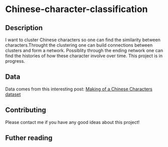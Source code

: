 # Chinese-character-classification

## Description

I want to cluster Chinese characters so one can find the similarity between characters.Throught the clustering one can build connections between clusters and form a network. Possiblity through the ending network one can find the histories of how these character involve over time. This project is in progress.

## Data

Data comes from this interesting post: [Making of a Chinese Characters dataset](https://blog.usejournal.com/making-of-a-chinese-characters-dataset-92d4065cc7cc)


## Contributing

Please contact me if you have any good ideas about this project!

## Futher reading
